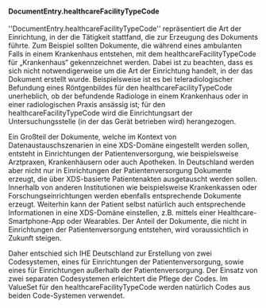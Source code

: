#### DocumentEntry.healthcareFacilityTypeCode

''DocumentEntry.healthcareFacilityTypeCode'' repräsentiert die Art der Einrichtung, in der die Tätigkeit stattfand, die zur Erzeugung des Dokuments führte. 
Zum Beispiel sollten Dokumente, die während eines ambulanten Falls in einem Krankenhaus entstehen, mit dem healthcareFacilityTypeCode für „Krankenhaus“ gekennzeichnet werden. 
Dabei ist zu beachten, dass es sich nicht notwendigerweise um die Art der Einrichtung handelt, in der das Dokument erstellt wurde. 
Beispielsweise ist es bei teleradiologischer Befundung eines Röntgenbildes für den healthcareFacilityTypeCode unerheblich,
ob der befundende Radiologe in einem Krankenhaus oder in einer radiologischen Praxis ansässig ist; 
für den healthcareFacilityTypeCode wird die Einrichtungsart der Untersuchungsstelle (in der das Gerät betrieben wird) herangezogen.

Ein Großteil der Dokumente, welche im Kontext von Datenaustauschszenarien in eine XDS-Domäne eingestellt werden sollen, 
entsteht in Einrichtungen der Patientenversorgung, wie beispielsweise Arztpraxen, Krankenhäusern oder auch Apotheken. 
In Deutschland werden aber nicht nur in Einrichtungen der Patientenversorgung Dokumente erzeugt, die über XDS-basierte Patientenakten ausgetauscht werden sollen. 
Innerhalb von anderen Institutionen wie beispielsweise Krankenkassen oder Forschungseinrichtungen werden ebenfalls entsprechende Dokumente erzeugt. 
Weiterhin kann der Patient selbst natürlich auch entsprechende Informationen in eine XDS-Domäne einstellen, 
z.B. mittels einer Healthcare-Smartphone-App oder Wearables. Der Anteil der Dokumente, die nicht in Einrichtungen der Patientenversorgung entstehen, 
wird voraussichtlich in Zukunft steigen.

Daher entschied sich IHE Deutschland zur Erstellung von zwei Codesystemen, eines für Einrichtungen der Patientenversorgung, 
sowie eines für Einrichtungen außerhalb der Patientenversorgung. Der Einsatz von zwei separaten Codesystemen erleichtert die Pflege der Codes. 
Im ValueSet für den healthcareFacilityTypeCode werden natürlich Codes aus beiden Code-Systemen verwendet.


